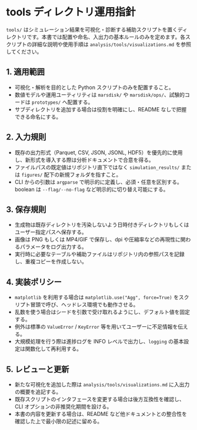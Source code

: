 # tools ディレクトリ運用指針

`tools/` はシミュレーション結果を可視化・診断する補助スクリプトを置くディレクトリです。本書では配置や命名、入出力の基本ルールのみを定めます。各スクリプトの詳細な説明や使用手順は `analysis/tools/visualizations.md` を参照してください。

## 1. 適用範囲
- 可視化・解析を目的とした Python スクリプトのみを配置すること。
- 数値モデルや運用ユーティリティは `marsdisk/` や `marsdisk/ops/`、試験的コードは `prototypes/` へ配置する。
- サブディレクトリを追加する場合は役割を明確にし、README なしで把握できる命名にする。

## 2. 入力規則
- 既存の出力形式（Parquet, CSV, JSON, JSONL, HDF5）を優先的に使用し、新形式を導入する際は分析ドキュメントで合意を得る。
- ファイルパスの既定値はリポジトリ直下ではなく `simulation_results/` または `figures/` 配下の新規フォルダを指すこと。
- CLI からの引数は `argparse` で明示的に定義し、必須・任意を区別する。boolean は `--flag/--no-flag` など明示的に切り替え可能にする。

## 3. 保存規則
- 生成物は既存ディレクトリを汚染しないよう日時付きディレクトリもしくはユーザー指定パスへ保存する。
- 画像は PNG もしくは MP4/GIF で保存し、dpi や圧縮率などの再現性に関わるパラメータをログ出力する。
- 実行時に必要なテーブルや補助ファイルはリポジトリ内の参照パスを記録し、重複コピーを作成しない。

## 4. 実装ポリシー
- `matplotlib` を利用する場合は `matplotlib.use("Agg", force=True)` をスクリプト冒頭で呼び、ヘッドレス環境でも動作させる。
- 乱数を使う場合はシードを引数で受け取れるようにし、デフォルト値を固定する。
- 例外は標準の `ValueError` / `KeyError` 等を用いてユーザーに不足情報を伝える。
- 大規模処理を行う際は進捗ログを INFO レベルで出力し、`logging` の基本設定は関数化して再利用する。

## 5. レビューと更新
- 新たな可視化を追加した際は `analysis/tools/visualizations.md` に入出力の概要を追記する。
- 既存スクリプトのインタフェースを変更する場合は後方互換性を確認し、CLI オプションの非推奨化期間を設ける。
- 本書の内容を更新する場合は、README など他ドキュメントとの整合性を確認した上で最小限の記述に留める。

